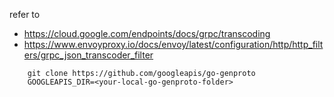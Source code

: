 refer to 
- https://cloud.google.com/endpoints/docs/grpc/transcoding
- https://www.envoyproxy.io/docs/envoy/latest/configuration/http/http_filters/grpc_json_transcoder_filter


```bigquery
    git clone https://github.com/googleapis/go-genproto
    GOOGLEAPIS_DIR=<your-local-go-genproto-folder>
```
